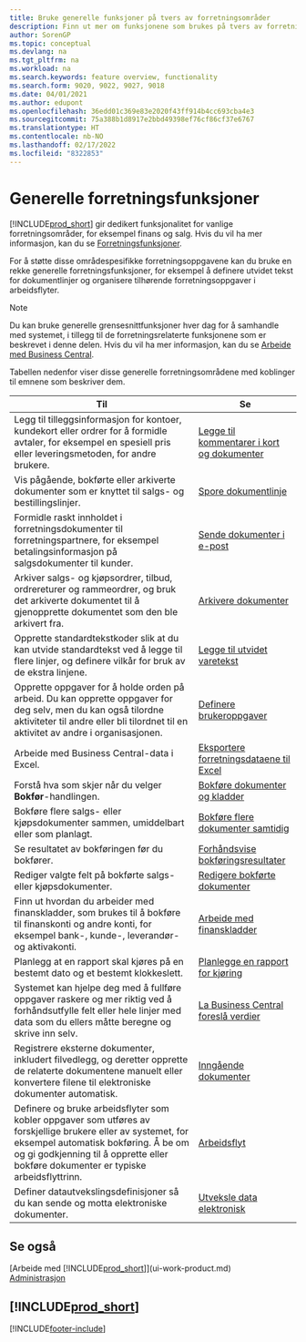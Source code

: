 ```yaml
---
title: Bruke generelle funksjoner på tvers av forretningsområder
description: Finn ut mer om funksjonene som brukes på tvers av forretningsområder i Business Central.
author: SorenGP
ms.topic: conceptual
ms.devlang: na
ms.tgt_pltfrm: na
ms.workload: na
ms.search.keywords: feature overview, functionality
ms.search.form: 9020, 9022, 9027, 9018
ms.date: 04/01/2021
ms.author: edupont
ms.openlocfilehash: 36edd01c369e83e2020f43ff914b4cc693cba4e3
ms.sourcegitcommit: 75a388b1d8917e2bbd49398ef76cf86cf37e6767
ms.translationtype: HT
ms.contentlocale: nb-NO
ms.lasthandoff: 02/17/2022
ms.locfileid: "8322853"
---
```

# <a name="general-business-functionality"></a>Generelle forretningsfunksjoner
[!INCLUDE[prod_short](includes/prod_short.md)] gir dedikert funksjonalitet for vanlige forretningsområder, for eksempel finans og salg. Hvis du vil ha mer informasjon, kan du se [Forretningsfunksjoner](across-business-functionality.md).

For å støtte disse områdespesifikke forretningsoppgavene kan du bruke en rekke generelle forretningsfunksjoner, for eksempel å definere utvidet tekst for dokumentlinjer og organisere tilhørende forretningsoppgaver i arbeidsflyter.

> [!NOTE]
> Du kan bruke generelle grensesnittfunksjoner hver dag for å samhandle med systemet, i tillegg til de forretningsrelaterte funksjonene som er beskrevet i denne delen. Hvis du vil ha mer informasjon, kan du se [Arbeide med Business Central](ui-work-product.md).

Tabellen nedenfor viser disse generelle forretningsområdene med koblinger til emnene som beskriver dem.

| Til | Se |
| --- | --- |
|Legg til tilleggsinformasjon for kontoer, kundekort eller ordrer for å formidle avtaler, for eksempel en spesiell pris eller leveringsmetoden, for andre brukere.|[Legge til kommentarer i kort og dokumenter](across-how-use-comments.md)|
|Vis pågående, bokførte eller arkiverte dokumenter som er knyttet til salgs- og bestillingslinjer.|[Spore dokumentlinje](across-how-to-track-document-lines.md)|
| Formidle raskt innholdet i forretningsdokumenter til forretningspartnere, for eksempel betalingsinformasjon på salgsdokumenter til kunder. |[Sende dokumenter i e-post](ui-how-send-documents-email.md) |
|Arkiver salgs- og kjøpsordrer, tilbud, ordrereturer og rammeordrer, og bruk det arkiverte dokumentet til å gjenopprette dokumentet som den ble arkivert fra.|[Arkivere dokumenter](across-how-to-archive-documents.md)|
| Opprette standardtekstkoder slik at du kan utvide standardtekst ved å legge til flere linjer, og definere vilkår for bruk av de ekstra linjene. |[Legge til utvidet varetekst](ui-how-define-ext-text.md) |
|Opprette oppgaver for å holde orden på arbeid. Du kan opprette oppgaver for deg selv, men du kan også tilordne aktiviteter til andre eller bli tilordnet til en aktivitet av andre i organisasjonen.|[Definere brukeroppgaver](across-user-tasks.md)|
|Arbeide med Business Central-data i Excel.|[Eksportere forretningsdataene til Excel](about-export-data.md)|
|Forstå hva som skjer når du velger **Bokfør**-handlingen.|[Bokføre dokumenter og kladder](ui-post-documents-journals.md)|
|Bokføre flere salgs- eller kjøpsdokumenter sammen, umiddelbart eller som planlagt.|[Bokføre flere dokumenter samtidig](ui-batch-posting.md)|  
|Se resultatet av bokføringen før du bokfører.|[Forhåndsvise bokføringsresultater](ui-how-preview-post-results.md)|
|Rediger valgte felt på bokførte salgs- eller kjøpsdokumenter.|[Redigere bokførte dokumenter](across-edit-posted-document.md)|
|Finn ut hvordan du arbeider med finanskladder, som brukes til å bokføre til finanskonti og andre konti, for eksempel bank-, kunde-, leverandør- og aktivakonti. |[Arbeide med finanskladder](ui-work-general-journals.md) |
| Planlegg at en rapport skal kjøres på en bestemt dato og et bestemt klokkeslett. |[Planlegge en rapport for kjøring](ui-work-report.md#ScheduleReport) |
|Systemet kan hjelpe deg med å fullføre oppgaver raskere og mer riktig ved å forhåndsutfylle felt eller hele linjer med data som du ellers måtte beregne og skrive inn selv.|[La Business Central foreslå verdier](ui-let-system-suggest-values.md)|
|Registrere eksterne dokumenter, inkludert filvedlegg, og deretter opprette de relaterte dokumentene manuelt eller konvertere filene til elektroniske dokumenter automatisk.|[Inngående dokumenter](across-income-documents.md)|
|Definere og bruke arbeidsflyter som kobler oppgaver som utføres av forskjellige brukere eller av systemet, for eksempel automatisk bokføring. Å be om og gi godkjenning til å opprette eller bokføre dokumenter er typiske arbeidsflyttrinn.|[Arbeidsflyt](across-workflow.md)|
| Definer datautvekslingsdefinisjoner så du kan sende og motta elektroniske dokumenter. |[Utveksle data elektronisk](across-data-exchange.md) |

## <a name="see-also"></a>Se også
[Arbeide med [!INCLUDE[prod_short](includes/prod_short.md)]](ui-work-product.md)  
[Administrasjon](admin-setup-and-administration.md)

## [!INCLUDE[prod_short](includes/free_trial_md.md)]  


[!INCLUDE[footer-include](includes/footer-banner.md)]